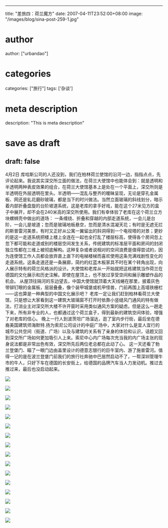 
---
title: "差旅四：荷兰魔方"
date: 2007-04-11T23:52:00+08:00
image: "/images/blog/sina-post-259-1.jpg"
# author
author: ["urbandao"]
# categories
categories: ["旅行"]
tags: ['杂谈']
# meta description
description: "This is meta description"
# save as draft
draft: false
---

4月2日
库哈斯公司的人还没到，我们在柏林荷兰使馆的沿河一边，指指点点，先评论起来。我说其实深交所立面的做法，在荷兰大使馆中也能体会到：就是透明和半透明两种表皮效果的组合，在荷兰大使馆基本上是处在一个平面上，深交所则是半透明在外层透明在里头。半透明——混乱与整齐的暧昧呈现，无论是穿孔金属板、网还是轧花磨砂玻璃，都是当下的时兴做法。当然立面玻璃的斜线划分，暗示着内部折叠盘旋的台阶坡道系统，这是老库的拿手好戏，能在这个27米见方的盒子中展开，却不会在240米高的深交所使用。我们有幸体验了老库在这个荷兰立方块螺蛳壳中做出的道场：
一条缠绕、折叠和穿越的内部走道系统，一会儿是台阶，一会儿是坡道；忽而是玻璃地板悬空，忽而是清水混凝天花；有时是无遮无拦的斯普雷河美景，有时又正好从公寓一翼留出的斜洞得到一个电视塔的对景；更妙的是这一走道系统把楼上楼上全连在一起也全打乱了楼层标高，使得各个房间忽上忽下都可能和走道或别的楼层空间发生关系，传统建筑的标准层平面和房间的封闭独立性都在三维上被彻底解构。这种复杂或者说相对的空间浪费是值得尝试的，因为连使馆工作人员都会放弃直上直下的电梯楼梯而喜欢使用这条充满戏剧性变化的走道系统。这条走道还是一条展廊，简约的红蓝木板家具不时在某个转角出现，向人展示特有的荷兰风格派的设计。大使馆和老库从一开始就把这栋建筑当作荷兰在德国的文化展示和历史注解。即使在屋顶上，也不放过享受空间和展示雕塑作品的机会。
从屋顶往隔河的东边望去，中国大使馆就顶着大天线蜷在那里，披着灰色带铆钉眼的金属板，层层叠叠，像个装甲城堡或机甲怪兽，门前再围上高墙铁栅栏——这也算是一种典型的中国文化展示吧？
老库一定让我们赶到柏林看荷兰大使馆，只是想让大家看到这一建筑大玻璃窗不打开时依靠小竖缝风门通风的特有做法，打消业主对深交所大楼不许开窗时采用类似通风方案的疑虑。但是这么一趟走下来，所有非专业的人，也都通过这个荷兰盒子，得到最新的建筑空间体验，增强了对老库的信心。
晚上一行人到波茨坦广场溜达，逛了室内步行街，最后坐在德裔美国建筑师海默特.扬为索尼公司设计的中庭广场中，大家对什么是宜人宜行的城市公共空间（街道、广场）以及与建筑的关系有了亲身的体验和认识，话题又回到深交所广场如何更加吸引人上来。索尼中心内广场每次充当我的内广场主张的现身说法都是非常出色有效，深交所先后两位老总都在此动了心。
这一天还看了勃兰登堡门、瞄了一眼门边由盖里设计的德意志银行的巨牛室内、游了施普雷河。值得一记的是在波兰登堡门前我们的旅行社奔驰中巴居然启动不了，一帮深圳管理牛市的牛人，只好下车在德国的长安街上，给德国的品牌汽车当人力发动机。推过去推过来，最后也没启动起来。

![](/images/blog/sina-post-259-1.jpg)

![](/images/blog/sina-post-259-2.jpg)

![](/images/blog/sina-post-259-3.jpg)

![](/images/blog/sina-post-259-4.jpg)

![](/images/blog/sina-post-259-5.jpg)

![](/images/blog/sina-post-259-6.jpg)

![](/images/blog/sina-post-259-7.jpg)

![](/images/blog/sina-post-259-8.jpg)

![](/images/blog/sina-post-259-9.jpg)

![](/images/blog/sina-post-259-10.jpg)

![](/images/blog/sina-post-259-11.jpg)

![](/images/blog/sina-post-259-12.jpg)

![](/images/blog/sina-post-259-13.jpg)

![](/images/blog/sina-post-259-14.jpg)

![](/images/blog/sina-post-259-15.jpg)

![](/images/blog/sina-post-259-16.jpg)
